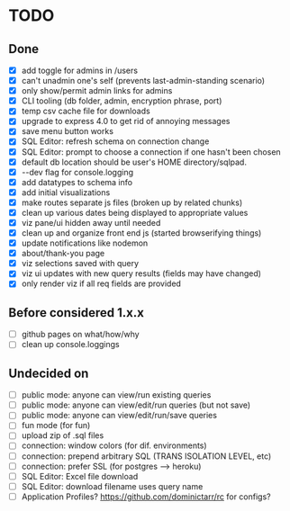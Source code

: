 # TODO

## Done
- [x] add toggle for admins in /users  
- [x] can't unadmin one's self (prevents last-admin-standing scenario)  
- [x] only show/permit admin links for admins  
- [x] CLI tooling (db folder, admin, encryption phrase, port)  
- [x] temp csv cache file for downloads  
- [x] upgrade to express 4.0 to get rid of annoying messages  
- [x] save menu button works  
- [x] SQL Editor: refresh schema on connection change  
- [x] SQL Editor: prompt to choose a connection if one hasn't been chosen  
- [x] default db location should be user's HOME directory/sqlpad.  
- [x] --dev flag for console.logging  
- [x] add datatypes to schema info  
- [x] add initial visualizations  
- [x] make routes separate js files (broken up by related chunks)  
- [x] clean up various dates being displayed to appropriate values  
- [x] viz pane/ui hidden away until needed  
- [x] clean up and organize front end js (started browserifying things)  
- [x] update notifications like nodemon  
- [x] about/thank-you page  
- [x] viz selections saved with query
- [x] viz ui updates with new query results (fields may have changed)  
- [x] only render viz if all req fields are provided

## Before considered 1.x.x  
- [ ] github pages on what/how/why  
- [ ] clean up console.loggings

## Undecided on
- [ ] public mode: anyone can view/run existing queries
- [ ] public mode: anyone can view/edit/run queries (but not save)
- [ ] public mode: anyone can view/edit/run/save queries
- [ ] fun mode (for fun)
- [ ] upload zip of .sql files
- [ ] connection: window colors (for dif. environments)  
- [ ] connection: prepend arbitrary SQL (TRANS ISOLATION LEVEL, etc)  
- [ ] connection: prefer SSL (for postgres --> heroku)  
- [ ] SQL Editor: Excel file download  
- [ ] SQL Editor: download filename uses query name  
- [ ] Application Profiles? https://github.com/dominictarr/rc for configs?  
